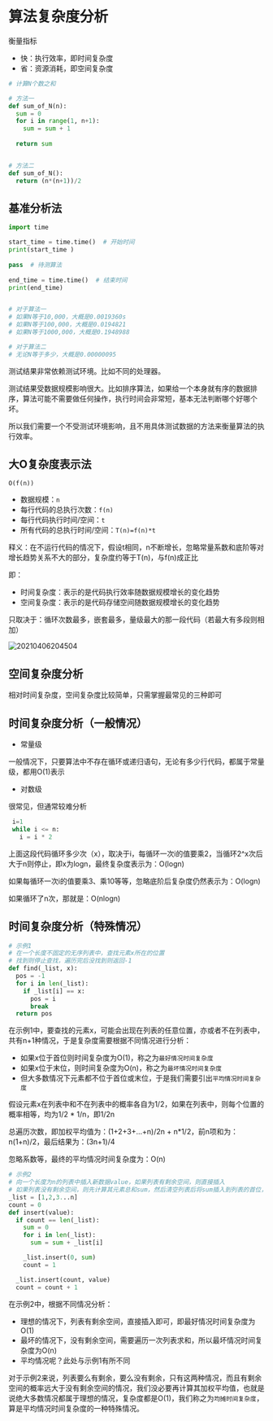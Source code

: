 # 算法复杂度分析

衡量指标

- 快：执行效率，即时间复杂度
- 省：资源消耗，即空间复杂度


```python
# 计算N个数之和

# 方法一
def sum_of_N(n):
  sum = 0
  for i in range(1, n+1):
    sum = sum + 1
    
  return sum


# 方法二
def sum_of_N():
  return (n*(n+1))/2
```

## 基准分析法

```python
import time

start_time = time.time()  # 开始时间
print(start_time )
  
pass  # 待测算法
    
end_time = time.time()  # 结束时间
print(end_time)


# 对于算法一
# 如果N等于10,000，大概是0.0019360s
# 如果N等于100,000，大概是0.0194821
# 如果N等于1000,000，大概是0.1948988

# 对于算法二
# 无论N等于多少，大概是0.00000095
```

测试结果非常依赖测试环境。比如不同的处理器。

测试结果受数据规模影响很大。比如排序算法，如果给一个本身就有序的数据排序，算法可能不需要做任何操作，执行时间会非常短，基本无法判断哪个好哪个坏。

所以我们需要一个不受测试环境影响，且不用具体测试数据的方法来衡量算法的执行效率。

## 大O复杂度表示法

`O(f(n))`

- 数据规模：`n`
- 每行代码的总执行次数：`f(n)`
- 每行代码执行时间/空间：`t`
- 所有代码的总执行时间/空间：`T(n)=f(n)*t`

释义：在不运行代码的情况下，假设t相同，n不断增长，忽略常量系数和底阶等对增长趋势关系不大的部分，复杂度约等于T(n)，与f(n)成正比

即：

- 时间复杂度：表示的是代码执行效率随数据规模增长的变化趋势
- 空间复杂度：表示的是代码存储空间随数据规模增长的变化趋势

只取决于：循环次数最多，嵌套最多，量级最大的那一段代码（若最大有多段则相加）

![20210406204504](http://image.zuoright.com/20210406204504.png)

## 空间复杂度分析

相对时间复杂度，空间复杂度比较简单，只需掌握最常见的三种即可

## 时间复杂度分析（一般情况）

- 常量级

一般情况下，只要算法中不存在循环或递归语句，无论有多少行代码，都属于常量级，都用O(1)表示

- 对数级

很常见，但通常较难分析

```python
 i=1
 while i <= n:
   i = i * 2
```

上面这段代码循环多少次（x），取决于i，每循环一次i的值要乘2，当循环2^x次后大于n则停止，即x为logn，最终复杂度表示为：O(logn)

如果每循环一次i的值要乘3、乘10等等，忽略底阶后复杂度仍然表示为：O(logn)

如果循环了n次，那就是：O(nlogn)

## 时间复杂度分析（特殊情况）

```python
# 示例1
# 在一个长度不固定的无序列表中，查找元素x所在的位置
# 找到则停止查找，遍历完后没找到则返回-1
def find(_list, x):
  pos = -1
  for i in len(_list):
    if _list[i] == x:
      pos = i
      break
  return pos
```

在示例1中，要查找的元素x，可能会出现在列表的任意位置，亦或者不在列表中，共有n+1种情况，于是复杂度需要根据不同情况进行分析：

- 如果x位于首位则时间复杂度为O(1)，称之为`最好情况时间复杂度`
- 如果x位于末位，则时间复杂度为O(n)，称之为`最坏情况时间复杂度`
- 但大多数情况下元素都不位于首位或末位，于是我们需要引出`平均情况时间复杂度`

假设元素x在列表中和不在列表中的概率各自为1/2，如果在列表中，则每个位置的概率相等，均为1/2 * 1/n，即1/2n

总遍历次数，即加权平均值为：(1+2+3+...+n)/2n + n*1/2，前n项和为：n(1+n)/2，最后结果为：(3n+1)/4

忽略系数等，最终的平均情况时间复杂度为：O(n)

```python
# 示例2
# 向一个长度为n的列表中插入新数据value，如果列表有剩余空间，则直接插入
# 如果列表没有剩余空间，则先计算其元素总和sum，然后清空列表后将sum插入到列表的首位，再继续插入value
_list = [1,2,3...n]
count = 0
def insert(value):
  if count == len(_list):
    sum = 0
    for i in len(_list):
      sum = sum + _list[i]

    _list.insert(0, sum)
    count = 1

  _list.insert(count, value)
  count = count + 1
```

在示例2中，根据不同情况分析：

- 理想的情况下，列表有剩余空间，直接插入即可，即最好情况时间复杂度为O(1)
- 最坏的情况下，没有剩余空间，需要遍历一次列表求和，所以最坏情况时间复杂度为O(n)
- 平均情况呢？此处与示例1有所不同

对于示例2来说，列表要么有剩余，要么没有剩余，只有这两种情况，而且有剩余空间的概率远大于没有剩余空间的情况，我们没必要再计算其加权平均值，也就是说绝大多数情况都属于理想的情况，复杂度都是O(1)，我们称之为`均摊时间复杂度`，算是平均情况时间复杂度的一种特殊情况。
